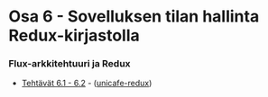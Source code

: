# Osa 6 - Sovelluksen tilan hallinta Redux-kirjastolla

### Flux-arkkitehtuuri ja Redux
  * [Tehtävät 6.1 - 6.2](https://fullstackopen.com/osa6/flux_arkkitehtuuri_ja_redux#tehtavat-6-1-6-2) - ([unicafe-redux](https://github.com/j-pietila/FullStackOpen-2021/tree/main/Part_6/unicafe-redux))
